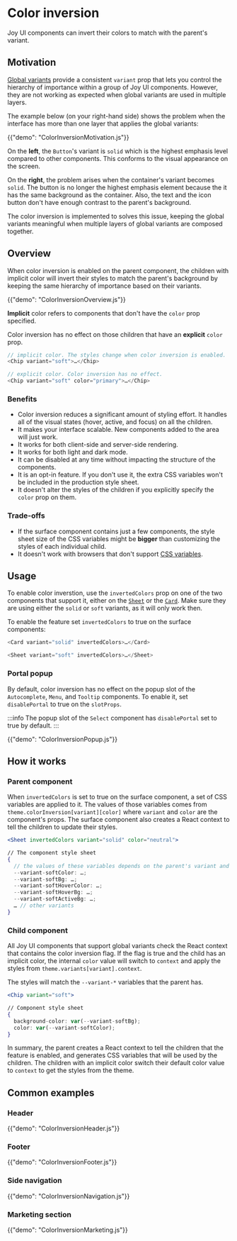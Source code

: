 # Color inversion

<p class="description">Joy UI components can invert their colors to match with the parent's variant.</p>

## Motivation

[Global variants](/joy-ui/main-features/global-variants/) provide a consistent `variant` prop that lets you control the hierarchy of importance within a group of Joy UI components. However, they are not working as expected when global variants are used in multiple layers.

The example below (on your right-hand side) shows the problem when the interface has more than one layer that applies the global variants:

{{"demo": "ColorInversionMotivation.js"}}

On the **left**, the `Button`'s variant is `solid` which is the highest emphasis level compared to other components. This conforms to the visual appearance on the screen.

On the **right**, the problem arises when the container's variant becomes `solid`. The button is no longer the highest emphasis element because the it has the same background as the container. Also, the text and the icon button don't have enough contrast to the parent's background.

The color inversion is implemented to solves this issue, keeping the global variants meaningful when multiple layers of global variants are composed together.

## Overview

When color inversion is enabled on the parent component, the children with implicit color will invert their styles to match the parent's background by keeping the same hierarchy of importance based on their variants.

{{"demo": "ColorInversionOverview.js"}}

**Implicit** color refers to components that don't have the `color` prop specified.

Color inversion has no effect on those children that have an **explicit** `color` prop.

```js
// implicit color. The styles change when color inversion is enabled.
<Chip variant="soft">…</Chip>

// explicit color. Color inversion has no effect.
<Chip variant="soft" color="primary">…</Chip>
```

### Benefits

- Color inversion reduces a significant amount of styling effort. It handles all of the visual states (hover, active, and focus) on all the children.
- It makes your interface scalable. New components added to the area will just work.
- It works for both client-side and server-side rendering.
- It works for both light and dark mode.
- It can be disabled at any time without impacting the structure of the components.
- It is an opt-in feature. If you don't use it, the extra CSS variables won't be included in the production style sheet.
- It doesn't alter the styles of the children if you explicitly specify the `color` prop on them.

### Trade-offs

- If the surface component contains just a few components, the style sheet size of the CSS variables might be **bigger** than customizing the styles of each individual child.
- It doesn't work with browsers that don't support [CSS variables](https://caniuse.com/css-variables).

## Usage

To enable color inverstion, use the `invertedColors` prop on one of the two components that support it, either on the [`Sheet`](/joy-ui/react-sheet/) or the [`Card`](/joy-ui/react-card/).
Make sure they are using either the `solid` or `soft` variants, as it will only work then.

To enable the feature set `invertedColors` to true on the surface components:

```js
<Card variant="solid" invertedColors>…</Card>

<Sheet variant="soft" invertedColors>…</Sheet>
```

### Portal popup

By default, color inversion has no effect on the popup slot of the `Autocomplete`, `Menu`, and `Tooltip` components.
To enable it, set `disablePortal` to true on the `slotProps`.

:::info
The popup slot of the `Select` component has `disablePortal` set to true by default.
:::

{{"demo": "ColorInversionPopup.js"}}

## How it works

### Parent component

When `invertedColors` is set to true on the surface component, a set of CSS variables are applied to it. The values of those variables comes from `theme.colorInversion[variant][color]` where `variant` and `color` are the component's props. The surface component also creates a React context to tell the children to update their styles.

```jsx
<Sheet invertedColors variant="solid" color="neutral">

// The component style sheet
{
  // the values of these variables depends on the parent's variant and color.
  --variant-softColor: …;
  --variant-softBg: …;
  --variant-softHoverColor: …;
  --variant-softHoverBg: …;
  --variant-softActiveBg: …;
  … // other variants
}
```

### Child component

All Joy UI components that support global variants check the React context that contains the color inversion flag. If the flag is true and the child has an implicit color, the internal `color` value will switch to `context` and apply the styles from `theme.variants[variant].context`.

The styles will match the `--variant-*` variables that the parent has.

```jsx
<Chip variant="soft">

// Component style sheet
{
  background-color: var(--variant-softBg);
  color: var(--variant-softColor);
}
```

In summary, the parent creates a React context to tell the children that the feature is enabled, and generates CSS variables that will be used by the children. The children with an implicit color switch their default color value to `context` to get the styles from the theme.

## Common examples

### Header

{{"demo": "ColorInversionHeader.js"}}

### Footer

{{"demo": "ColorInversionFooter.js"}}

### Side navigation

{{"demo": "ColorInversionNavigation.js"}}

### Marketing section

{{"demo": "ColorInversionMarketing.js"}}

